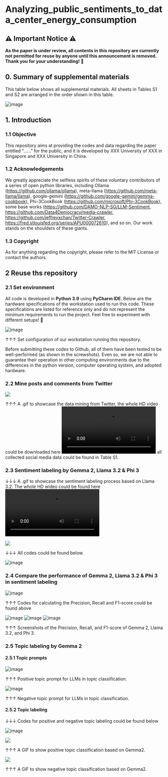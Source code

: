# Analyzing_public_sentiments_to_data_center_energy_consumption

## ⚠️ Important Notice ⚠️
__As the paper is under review, all contents in this repository are currently not permitted for reuse by anyone until this announcement is removed. Thank you for your understanding! 🙏__
## 0. Summary of supplemental materials
This table below shows all supplemental materials. All sheets in Tables S1 and S2 are arranged in the order shown in this table.

![image](https://github.com/maomaohu-bior/sentimental_analysis_data_center_energy_consumption/blob/4a4b077949b19277ee992abc0f1dc36022c5a981/Videos%20%26%20Figures/supplemental%20materials.png)

## 1. Introduction
### 1.1 Objective 
This repository aims at providing the codes and data regarding the paper entitled “……” for the public, and it is developed by XXX University of XXX in Singapore and XXX University in China.
### 1.2 Acknowledgements
We greatly appreciate the selfless spirits of these voluntary contributors of a series of open python libraries, including Ollama (https://github.com/ollama/ollama), meta-llama (https://github.com/meta-llama/llama), google-gemini (https://github.com/google-gemini/gemma-cookbook), Phi-3CookBook (https://github.com/microsoft/Phi-3CookBook), some base works (https://github.com/DAMO-NLP-SG/LLM-Sentiment, https://github.com/Data4Democracy/media-crawler, https://github.com/jeffreyxchan/Twitter-Crawler, https://fred.stlouisfed.org/series/APU000072610), and so on. Our work stands on the shoulders of these giants.
### 1.3 Copyright
As for anything regarding the copyright, please refer to the MIT License or contact the authors.


## 2 Reuse ths repository
### 2.1 Set environment
All code is developed in **Python 3.9** using **PyCharm IDE**. Below are the hardware specifications of the workstation used to run this code. These specifications are listed for reference only and do not represent the minimum requirements to run the project. Feel free to experiment with different setups! 🚀

![image](https://github.com/maomaohu-bior/sentimental_analysis_data_center_energy_consumption/blob/4a4b077949b19277ee992abc0f1dc36022c5a981/Videos%20%26%20Figures/work%20station.png)

↑↑↑ Set configuration of our workstation running this repository.


Before submitting these codes to Github, all of them have been tested to be well-performed (as shown in the screwshots). Even so, we are not able to guarantee their operation in other computing environments due to the differences in the python version, computer operating system, and adopted hardware.

### 2.2 Mine posts and comments from Twitter

![](https://github.com/maomaohu-bior/sentimental_analysis_data_center_energy_consumption/blob/d270ad282da2e573a99f8a4eb2556132a986f75c/Videos%20%26%20Figures/data%20mining%20from%20Twitter.gif)

↑↑↑ A .gif to showcase the data mining from Twitter, the whole HD video could be downloaded here ![video](https://github.com/maomaohu-bior/sentimental_analysis_data_center_energy_consumption/blob/4a4b077949b19277ee992abc0f1dc36022c5a981/Videos%20%26%20Figures/data%20mining%20from%20Twitter%2C.mp4) all collected social media data could be found in Table S1.

### 2.3 Sentiment labeling by Gemma 2, Llama 3.2 & Phi 3
↓↓↓ A .gif to showcase the sentiment labeling process based on Llama 3.2. The whole HD wideo could be found here ![video](https://github.com/maomaohu-bior/sentimental_analysis_data_center_energy_consumption/blob/2637deb2460a9ca45a7f28ab0ff829ef13641563/Videos%20%26%20Figures/11%E6%9C%889%E6%97%A5(1).mp4)

![](https://github.com/maomaohu-bior/sentimental_analysis_data_center_energy_consumption/blob/d270ad282da2e573a99f8a4eb2556132a986f75c/Videos%20%26%20Figures/sentiment%20labeling.gif)

↓↓↓ All codes could be found below.

![image](https://github.com/maomaohu-bior/sentimental_analysis_data_center_energy_consumption/blob/4a4b077949b19277ee992abc0f1dc36022c5a981/Videos%20%26%20Figures/all%20codes%20could%20be%20found%20here.png)

### 2.4 Compare the performance of Gemma 2, Llama 3.2 & Phi 3 in sentiment labeling

![image](https://github.com/maomaohu-bior/sentimental_analysis_data_center_energy_consumption/blob/8c38d7dfe22e8f97e372555947b5c115f97c2485/Videos%20%26%20Figures/all%20codes%20could%20be%20found%20here%20comparison.png)

↑↑↑ Codes for calculating the Precision, Recall and F1-score could be found above

![image](https://github.com/maomaohu-bior/sentimental_analysis_data_center_energy_consumption/blob/b69a8c56a7c09a34a5c449d82c06855595c00aa0/Videos%20%26%20Figures/Screenshot%20of%20F1-score%20of%20gemma%202.png)
![image](https://github.com/maomaohu-bior/sentimental_analysis_data_center_energy_consumption/blob/b69a8c56a7c09a34a5c449d82c06855595c00aa0/Videos%20%26%20Figures/Screenshot%20of%20F1-score%20of%20llama%203.2.png)
![image](https://github.com/maomaohu-bior/sentimental_analysis_data_center_energy_consumption/blob/b69a8c56a7c09a34a5c449d82c06855595c00aa0/Videos%20%26%20Figures/Screenshot%20of%20F1-score%20of%20phi%203.png)


↑↑↑ Screenshots of the Precision, Recall, and F1-score of Gemma 2, Llama 3.2, and Phi 3.

### 2.5 Topic labeling by Gemma 2

#### 2.5.1 Topic prompts

![image](https://github.com/maomaohu-bior/sentimental_analysis_data_center_energy_consumption/blob/4a4b077949b19277ee992abc0f1dc36022c5a981/Videos%20%26%20Figures/positive%20topic%20prompts.png)

↑↑↑ Positive topic prompt for LLMs in topic classification.

![image](https://github.com/maomaohu-bior/sentimental_analysis_data_center_energy_consumption/blob/4a4b077949b19277ee992abc0f1dc36022c5a981/Videos%20%26%20Figures/negative%20topic%20prompts.png)


↑↑↑ Negative topic prompt for LLMs in topic classification.

#### 2.5.2 Topic labeling

↓↓↓ Codes for positive and negative topic labeling could be found below

![image](https://github.com/maomaohu-bior/sentimental_analysis_data_center_energy_consumption/blob/8c38d7dfe22e8f97e372555947b5c115f97c2485/Videos%20%26%20Figures/all%20codes%20could%20be%20found%20here%20topic.png)

![](https://github.com/maomaohu-bior/sentimental_analysis_data_center_energy_consumption/blob/4a4b077949b19277ee992abc0f1dc36022c5a981/Videos%20%26%20Figures/positive%20topic.gif)

↑↑↑ A GIF to show positive topic classification based on Gemma2.

![](https://github.com/maomaohu-bior/sentimental_analysis_data_center_energy_consumption/blob/4a4b077949b19277ee992abc0f1dc36022c5a981/Videos%20%26%20Figures/negative%20topic.gif)

↑↑↑ A GIF to show negative topic classification based on Gemma2.




